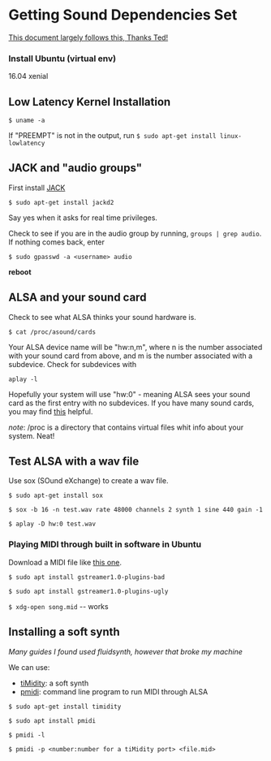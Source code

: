 # Getting Sound Dependencies Set
[This document largely follows this, Thanks Ted!](http://tedfelix.com/linux/linux-midi.html)

### Install Ubuntu (virtual env)
16.04 xenial

## Low Latency Kernel Installation
`$ uname -a`

If "PREEMPT" is not in the output, run
`$ sudo apt-get install linux-lowlatency`

## JACK and "audio groups"

First install [JACK](http://www.jackaudio.org/faq/about.html)

`$ sudo apt-get install jackd2`

Say yes when it asks for real time privileges.

Check to see if you are in the audio group by running,
`groups | grep audio`. If nothing comes back, enter

`$ sudo gpasswd -a <username> audio`

**reboot**

## ALSA and your sound card
Check to see what ALSA thinks your sound hardware is.

`$ cat /proc/asound/cards`

Your ALSA device name will be "hw:n,m", where n is the number associated with your sound card from above, and m is the number associated with a subdevice. Check for subdevices with

`aplay -l`

Hopefully your system will use "hw:0" - meaning ALSA sees your sound card as the first entry with no subdevices. If you have many sound cards, you may find [this](http://www.alsa-project.org/main/index.php/Asoundrc) helpful.

*note*: /proc is a directory that contains virtual files whit info about your system. Neat!

## Test ALSA with a wav file

Use sox (SOund eXchange) to create a wav file.

`$ sudo apt-get install sox`

`$ sox -b 16 -n test.wav rate 48000 channels 2 synth 1 sine 440 gain -1`

`$ aplay -D hw:0 test.wav`

### Playing MIDI through built in software in Ubuntu
Download a MIDI file like [this one](https://en.wikipedia.org/wiki/General_MIDI).

`$ sudo apt install gstreamer1.0-plugins-bad`

`$ sudo apt install gstreamer1.0-plugins-ugly`

`$ xdg-open song.mid` -- works

## Installing a soft synth
*Many guides I found used fluidsynth, however that broke my machine*

We can use:
* [tiMidity](https://github.com/geofft/timidity): a soft synth
* [pmidi](http://www.parabola.me.uk/alsa/pmidi.html): command line program to run MIDI through ALSA

`$ sudo apt-get install timidity`

`$ sudo apt install pmidi`

`$ pmidi -l`

`$ pmidi -p <number:number for a tiMidity port> <file.mid>`

<!---
# Fluidsynth broke my machine:
check back later lol

 We'll start with fluid synth:

`$ sudo apt-get install fluidsynth`
`$ sudo apt-get install fluid-soundfont-gm`

`fluid-soundfont-gm` may already be installed with `fluidsynth`

Reading for [sound fonts](https://en.wikipedia.org/wiki/SoundFont) and [General MIDI](https://en.wikipedia.org/wiki/General_MIDI) --->
